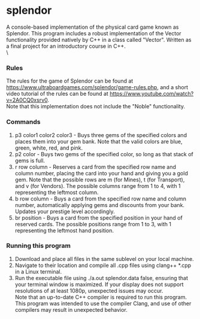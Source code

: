 # splendor
A console-based implementation of the physical card game known as Splendor. This program includes a robust implementation of the Vector functionality provided natively by C++ in a class called "Vector". Written as a final project for an introductory course in C++.\
\

### Rules
The rules for the game of Splendor can be found at https://www.ultraboardgames.com/splendor/game-rules.php, and a short video tutorial of the rules can be found at https://www.youtube.com/watch?v=2A0CQ0xsrv0. \
Note that this implementation does not include the "Noble" functionality.
### Commands
1) p3 color1 color2 color3 - Buys three gems of the specified colors and places them into your gem bank. Note that the valid colors are blue, green, white, red, and pink.
2) p2 color - Buys two gems of the specified color, so long as that stack of gems is full.
3) r row column - Reserves a card from the specified row name and column number, placing the card into your hand and giving you a gold gem. Note that the possible rows are m (for Mines), t (for Transport), and v (for Vendors). The possible columns range from 1 to 4, with 1 representing the leftmost column.
4) b row column - Buys a card from the specified row name and column number, automatically applying gems and discounts from your bank. Updates your prestige level accordingly.
5) br position - Buys a card from the specified position in your hand of reserved cards. The possible positions range from 1 to 3, with 1 representing the leftmost hand position.
### Running this program
1) Download and place all files in the same sublevel on your local machine.
2) Navigate to their location and compile all .cpp files using clang++ \*.cpp in a Linux terminal.
3) Run the executable file using ./a.out splendor.data false, ensuring that your terminal window is maximized. If your display does not support resolutions of at least 1080p, unexpected issues may occur.\
Note that an up-to-date C++ compiler is required to run this program. This program was intended to use the compiler Clang, and use of other compilers may result in unexpected behavior.
